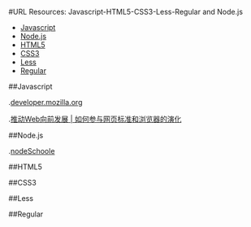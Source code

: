 #URL Resources: Javascript-HTML5-CSS3-Less-Regular and Node.js 

- [Javascript](#javascript)
- [Node.js](#node.js)
- [HTML5](#html5)
- [CSS3](#css3)
- [Less](#less)
- [Regular](#regular)

##Javascript

  .[developer.mozilla.org](https://developer.mozilla.org/zh-CN/docs/Web/JavaScript/Guide)

  .[推动Web向前发展 | 如何参与网页标准和浏览器的演化](http://movethewebforward.org/cn/)


##Node.js

.[nodeSchoole](http://nodeschool.io/zh-cn/)



##HTML5



##CSS3



##Less



##Regular
